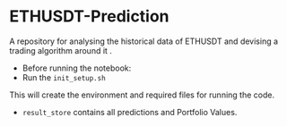 # ETHUSDT-Prediction
A repository for analysing the historical data of ETHUSDT and devising a trading algorithm around it .

- Before running the notebook:
- Run the `init_setup.sh` 

This will create the environment and required files for running the code.

- `result_store` contains all predictions and Portfolio Values.
